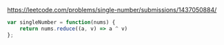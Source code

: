 https://leetcode.com/problems/single-number/submissions/1437050884/

```js
var singleNumber = function(nums) {
    return nums.reduce((a, v) => a ^ v)
};
```
